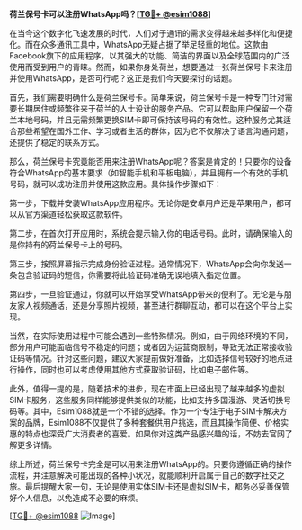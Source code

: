 **荷兰保号卡可以注册WhatsApp吗？[[TG💪+ @esim1088](https://t.me/s/esim1088)]**

在当今这个数字化飞速发展的时代，人们对于通讯的需求变得越来越多样化和便捷化。而在众多通讯工具中，WhatsApp无疑占据了举足轻重的地位。这款由Facebook旗下的应用程序，以其强大的功能、简洁的界面以及全球范围内的广泛使用而受到用户的青睐。然而，如果你身处荷兰，想要通过一张荷兰保号卡来注册并使用WhatsApp，是否可行呢？这正是我们今天要探讨的话题。

首先，我们需要明确什么是荷兰保号卡。简单来说，荷兰保号卡是一种专门针对需要长期居住或频繁往来于荷兰的人士设计的服务产品。它可以帮助用户保留一个荷兰本地号码，并且无需频繁更换SIM卡即可保持该号码的有效性。这种服务尤其适合那些希望在国外工作、学习或者生活的群体，因为它不仅解决了语言沟通问题，还提供了稳定的联系方式。

那么，荷兰保号卡究竟能否用来注册WhatsApp呢？答案是肯定的！只要你的设备符合WhatsApp的基本要求（如智能手机和平板电脑），并且拥有一个有效的手机号码，就可以成功注册并使用这款应用。具体操作步骤如下：

第一步，下载并安装WhatsApp应用程序。无论你是安卓用户还是苹果用户，都可以从官方渠道轻松获取这款软件。

第二步，在首次打开应用时，系统会提示输入你的电话号码。此时，请确保输入的是你持有的荷兰保号卡上的号码。

第三步，按照屏幕指示完成身份验证过程。通常情况下，WhatsApp会向你发送一条包含验证码的短信，你需要将此验证码准确无误地填入指定位置。

第四步，一旦验证通过，你就可以开始享受WhatsApp带来的便利了。无论是与朋友家人视频通话，还是分享照片视频，甚至进行群聊互动，都可以在这个平台上实现。

当然，在实际使用过程中可能会遇到一些特殊情况。例如，由于网络环境的不同，部分用户可能面临信号不稳定的问题；或者因为运营商限制，导致无法正常接收验证码等情况。针对这些问题，建议大家提前做好准备，比如选择信号较好的地点进行操作，同时也可以考虑使用其他方式获取验证码，比如电子邮件等。

此外，值得一提的是，随着技术的进步，现在市面上已经出现了越来越多的虚拟SIM卡服务，这些服务同样能够提供类似的功能，比如支持多国漫游、灵活切换号码等。其中，Esim1088就是一个不错的选择。作为一个专注于电子SIM卡解决方案的品牌，Esim1088不仅提供了多种套餐供用户挑选，而且其操作简便、价格实惠的特点也深受广大消费者的喜爱。如果你对这类产品感兴趣的话，不妨去官网了解更多详情。

综上所述，荷兰保号卡完全是可以用来注册WhatsApp的。只要你遵循正确的操作流程，并注意解决可能出现的各种小状况，就能顺利开启属于自己的数字社交之旅。最后提醒大家一句，无论是使用实体SIM卡还是虚拟SIM卡，都务必妥善保管好个人信息，以免造成不必要的麻烦。

[[TG💪+ @esim1088](https://t.me/s/esim1088) ![Image](https://i.postimg.cc/4NQfJmqS/Snipaste-2025-05-13-00-14-12.png)]